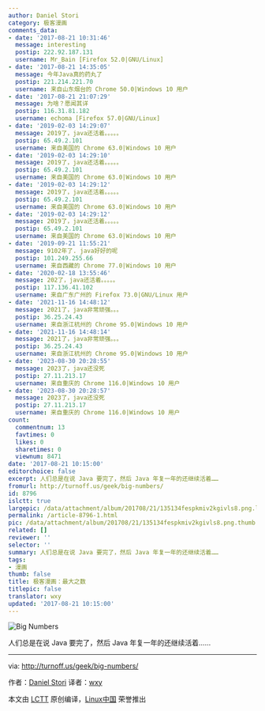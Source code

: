 ```yaml
---
author: Daniel Stori
category: 极客漫画
comments_data:
- date: '2017-08-21 10:31:46'
  message: interesting
  postip: 222.92.187.131
  username: Mr_Bain [Firefox 52.0|GNU/Linux]
- date: '2017-08-21 14:35:05'
  message: 今年Java真的药丸了
  postip: 221.214.221.70
  username: 来自山东烟台的 Chrome 50.0|Windows 10 用户
- date: '2017-08-21 21:07:29'
  message: 为啥？愿闻其详
  postip: 116.31.81.182
  username: echoma [Firefox 57.0|GNU/Linux]
- date: '2019-02-03 14:29:07'
  message: 2019了，java还活着。。。。。
  postip: 65.49.2.101
  username: 来自美国的 Chrome 63.0|Windows 10 用户
- date: '2019-02-03 14:29:10'
  message: 2019了，java还活着。。。。。
  postip: 65.49.2.101
  username: 来自美国的 Chrome 63.0|Windows 10 用户
- date: '2019-02-03 14:29:12'
  message: 2019了，java还活着。。。。。
  postip: 65.49.2.101
  username: 来自美国的 Chrome 63.0|Windows 10 用户
- date: '2019-02-03 14:29:12'
  message: 2019了，java还活着。。。。。
  postip: 65.49.2.101
  username: 来自美国的 Chrome 63.0|Windows 10 用户
- date: '2019-09-21 11:55:21'
  message: 9102年了. java好好的呢
  postip: 101.249.255.66
  username: 来自西藏的 Chrome 77.0|Windows 10 用户
- date: '2020-02-18 13:55:46'
  message: 202了，java还活着。。。。。
  postip: 117.136.41.102
  username: 来自广东广州的 Firefox 73.0|GNU/Linux 用户
- date: '2021-11-16 14:48:12'
  message: 2021了，java非常顽强。。。
  postip: 36.25.24.43
  username: 来自浙江杭州的 Chrome 95.0|Windows 10 用户
- date: '2021-11-16 14:48:14'
  message: 2021了，java非常顽强。。。
  postip: 36.25.24.43
  username: 来自浙江杭州的 Chrome 95.0|Windows 10 用户
- date: '2023-08-30 20:28:55'
  message: 2023了，java还没死
  postip: 27.11.213.17
  username: 来自重庆的 Chrome 116.0|Windows 10 用户
- date: '2023-08-30 20:28:57'
  message: 2023了，java还没死
  postip: 27.11.213.17
  username: 来自重庆的 Chrome 116.0|Windows 10 用户
count:
  commentnum: 13
  favtimes: 0
  likes: 0
  sharetimes: 0
  viewnum: 8471
date: '2017-08-21 10:15:00'
editorchoice: false
excerpt: 人们总是在说 Java 要完了，然后 Java 年复一年的还继续活着……
fromurl: http://turnoff.us/geek/big-numbers/
id: 8796
islctt: true
largepic: /data/attachment/album/201708/21/135134fespkmiv2kgivls8.png.large.jpg
permalink: /article-8796-1.html
pic: /data/attachment/album/201708/21/135134fespkmiv2kgivls8.png.thumb.jpg
related: []
reviewer: ''
selector: ''
summary: 人们总是在说 Java 要完了，然后 Java 年复一年的还继续活着……
tags:
- 漫画
thumb: false
title: 极客漫画：最大之数
titlepic: false
translator: wxy
updated: '2017-08-21 10:15:00'
---
```


![Big Numbers](/data/attachment/album/201708/21/135134fespkmiv2kgivls8.png)


人们总是在说 Java 要完了，然后 Java 年复一年的还继续活着……




---


via: <http://turnoff.us/geek/big-numbers/>


作者：[Daniel Stori](http://turnoff.us/about/) 译者：[wxy](https://github.com/wxy)


本文由 [LCTT](https://github.com/LCTT/TranslateProject) 原创编译，[Linux中国](https://linux.cn/) 荣誉推出